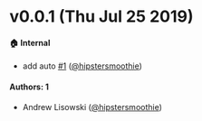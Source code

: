 # v0.0.1 (Thu Jul 25 2019)

#### 🏠  Internal

- add auto [#1](https://github.com/hipstersmoothie/auto-example/pull/1) ([@hipstersmoothie](https://github.com/hipstersmoothie))

#### Authors: 1

- Andrew Lisowski ([@hipstersmoothie](https://github.com/hipstersmoothie))